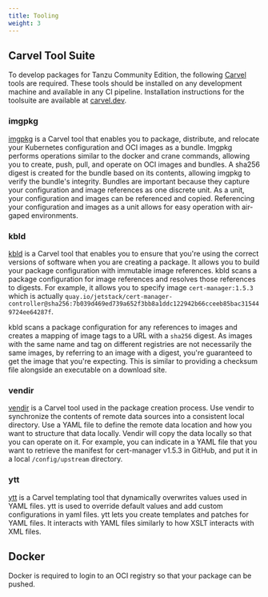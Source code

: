 ```yaml
---
title: Tooling
weight: 3
---
```


## Carvel Tool Suite

To develop packages for Tanzu Community Edition, the following [Carvel](https://carvel.dev) tools are required. These tools should be installed on any development machine and available in any CI pipeline. Installation instructions for the toolsuite are available at [carvel.dev](https://carvel.dev/).

### imgpkg

[imgpkg](https://carvel.dev/imgpkg/) is a Carvel tool that enables you to package, distribute, and relocate your Kubernetes configuration and OCI images as a bundle. Imgpkg performs operations similar to the docker and crane commands, allowing you to create, push, pull, and operate on OCI images and bundles. A sha256 digest is created for the bundle based on its contents, allowing imgpkg to verify the bundle's integrity. Bundles are important because they capture your configuration and image references as one discrete unit. As a unit, your configuration and images can be referenced and copied. Referencing your configuration and images as a unit allows for easy operation with air-gaped environments.

### kbld

[kbld](https://carvel.dev/kbld/)  is a Carvel tool that enables you to ensure that you're using the correct versions of software when you are creating a package. It allows you to build your package configuration with immutable image references. kbld scans a package configuration for image references and resolves those references to digests. For example, it allows you to  specify image `cert-manager:1.5.3` which is actually `quay.io/jetstack/cert-manager-controller@sha256:7b039d469ed739a652f3bb8a1ddc122942b66cceeb85bac315449724ee64287f`.

kbld scans a package configuration for any references to images and creates a mapping of image tags to a URL with a `sha256` digest. As images with the same name and tag on different registries are not necessarily the same images, by referring to an image with a digest, you're guaranteed to get the image that you're expecting. This is similar to providing a checksum file alongside an executable on a download site.

### vendir

[vendir](https://carvel.dev/vendir/) is a Carvel tool used in the package creation process. Use vendir to synchronize the contents of remote data sources into a consistent local directory. Use a YAML file to define the remote data location and how you want to structure that data locally. Vendir will copy the data locally so that you can operate on it. For example, you can indicate in a YAML file that you want to retrieve the manifest for cert-manager v1.5.3 in GitHub, and put it in a local `/config/upstream` directory.

### ytt

[ytt](https://carvel.dev/ytt/) is a Carvel templating tool that dynamically overwrites values used in YAML files. ytt is used to override default values and add custom configurations in yaml files. ytt lets you create templates and patches for YAML files. It interacts with YAML files similarly to how XSLT interacts with XML files.

## Docker

Docker is required to login to an OCI registry so that your package can be pushed.
